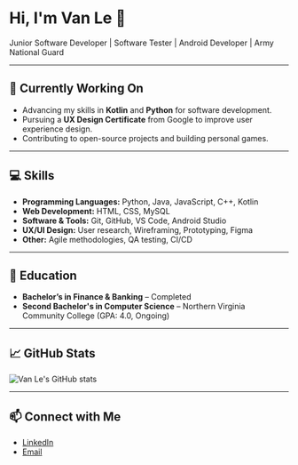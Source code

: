 # Hi, I'm Van Le 👋

Junior Software Developer | Software Tester | Android Developer | Army National Guard

---

## 🔭 Currently Working On
- Advancing my skills in **Kotlin** and **Python** for software development.
- Pursuing a **UX Design Certificate** from Google to improve user experience design.
- Contributing to open-source projects and building personal games.

---

## 💻 Skills
- **Programming Languages:** Python, Java, JavaScript, C++, Kotlin
- **Web Development:** HTML, CSS, MySQL
- **Software & Tools:** Git, GitHub, VS Code, Android Studio
- **UX/UI Design:** User research, Wireframing, Prototyping, Figma
- **Other:** Agile methodologies, QA testing, CI/CD

---

## 🌱 Education
- **Bachelor’s in Finance & Banking** – Completed
- **Second Bachelor's in Computer Science** – Northern Virginia Community College (GPA: 4.0, Ongoing)

---


## 📈 GitHub Stats
![Van Le's GitHub stats](https://github-readme-stats.vercel.app/api?username=VanLe123&show_icons=true&theme=radical)

---

## 📫 Connect with Me
- [LinkedIn](https://www.linkedin.com/in/vanle/)
- [Email](mailto:vaan.le.aa@gmail.com)
